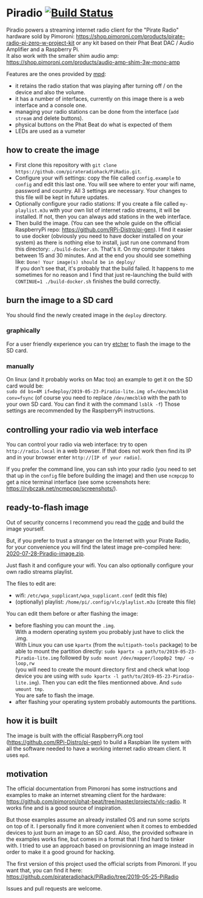 # Piradio [![Build Status](https://travis-ci.org/pirateradiohack/PiRadio.svg?branch=master)](https://travis-ci.org/pirateradiohack/PiRadio)
Piradio powers a streaming internet radio client for the "Pirate Radio" hardware sold by Pimoroni: https://shop.pimoroni.com/products/pirate-radio-pi-zero-w-project-kit
or any kit based on their Phat Beat DAC / Audio Amplifier and a Raspberry Pi.  
It also work with the smaller shim audio amp: https://shop.pimoroni.com/products/audio-amp-shim-3w-mono-amp

Features are the ones provided by [mpd](https://github.com/MusicPlayerDaemon/MPD):
- it retains the radio station that was playing after turning off / on the device and also the volume.
- it has a number of interfaces, currently on this image there is a web interface and a console one.
- managing your radio stations can be done from the interface (`add stream` and delete buttons).
- physical buttons on the Phat Beat do what is expected of them
- LEDs are used as a vumeter

## how to create the image
- First clone this repository with `git clone https://github.com/pirateradiohack/PiRadio.git`.  
- Configure your wifi settings: copy the file called `config.example` to `config` and edit this last one. You will see where to enter your wifi name, password and country. All 3 settings are necessary. Your changes to this file will be kept in future updates.
- Optionally configure your radio stations: If you create a file called `my-playlist.m3u` with your own list of internet radio streams, it will be installed.
If not, then you can always add stations in the web interface.
- Then build the image. (You can see the whole guide on the official RaspberryPi repo: https://github.com/RPi-Distro/pi-gen). I find it easier to use docker (obviously you need to have docker installed on your system) as there is nothing else to install, just run one command from this directory: `./build-docker.sh`. That's it. On my computer it takes between 15 and 30 minutes. And at the end you should see something like: `Done! Your image(s) should be in deploy/`  
If you don't see that, it's probably that the build failed. It happens to me sometimes for no reason and I find that just re-launching the build with `CONTINUE=1 ./build-docker.sh` finishes the build correctly.

## burn the image to a SD card
You should find the newly created image in the `deploy` directory.

### graphically
For a user friendly experience you can try [etcher](https://www.balena.io/etcher/) to flash the image to the SD card.

### manually
On linux (and it probably works on Mac too) an example to get it on the SD card would be:  
`sudo dd bs=4M if=deploy/2019-05-23-Piradio-lite.img of=/dev/mmcblk0 conv=fsync`
(of course you need to replace `/dev/mmcblk0` with the path to your own SD card. You can find it with the command `lsblk -f`)
Those settings are recommended by the RaspberryPi instructions.

## controlling your radio via web interface
You can control your radio via web interface: try to open `http://radio.local` in a web browser. If that does not work then find its IP and in your browser enter `http://[IP of your radio]`.


If you prefer the command line, you can ssh into your radio (you need to set that up in the `config` file before building the image) and then use `ncmpcpp` to get a nice terminal interface (see some screenshots here: https://rybczak.net/ncmpcpp/screenshots/).

## ready-to-flash image
Out of security concerns I recommend you read the [code](https://github.com/RPi-Distro/pi-gen/compare/master...pirateradiohack:master) and build the image yourself.


But, if you prefer to trust a stranger on the Internet with your Pirate Radio, for your convenience you will find the latest image pre-compiled here: [2020-07-28-Piradio-image.zip](https://github.com/pirateradiohack/PiRadio/releases/download/2020-07-28-PiRadio/image.zip).


Just flash it and configure your wifi. You can also optionally configure your own radio streams playlist.

The files to edit are:
- wifi: `/etc/wpa_supplicant/wpa_supplicant.conf` (edit this file)
- (optionally) playlist: `/home/pi/.config/vlc/playlist.m3u` (create this file)

You can edit them before or after flashing the image:
- before flashing you can mount the `.img`.  
With a modern operating system you probably just have to click the .img.  
With Linux you can use `kpartx` (from the `multipath-tools` package) to be able to mount the partition directly: `sudo kpartx -a path/to/2019-05-23-Piradio-lite.img` followed by `sudo mount /dev/mapper/loop0p2 tmp/ -o loop,rw`  
(you will need to create the mount directory first and check what loop device you are using with `sudo kpartx -l path/to/2019-05-23-Piradio-lite.img`). Then you can edit the files mentionned above. And `sudo umount tmp`.  
You are safe to flash the image.
- after flashing your operating system probably automounts the partitions.

## how it is built
The image is built with the official RaspberryPi.org tool (https://github.com/RPi-Distro/pi-gen) to build a Raspbian lite system with all the software needed
to have a working internet radio stream client. It uses `mpd`.

## motivation
The official documentation from Pimoroni has some instructions and examples to make an internet streaming client for the hardware: https://github.com/pimoroni/phat-beat/tree/master/projects/vlc-radio. It works fine and is a good source of inspiration.


But those examples assume an already installed OS and run some scripts on top of it.
I personally find it more convenient when it comes to embedded devices to just burn an image to an SD card.
Also, the provided software in the examples works fine, but comes in a format that I find hard to tinker with.
I tried to use an approach based on provisionning an image instead in order to make it a good ground for hacking.

The first version of this project used the official scripts from Pimoroni. If you want that, you can find it here: https://github.com/pirateradiohack/PiRadio/tree/2019-05-25-PiRadio


Issues and pull requests are welcome.

